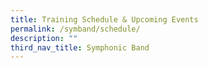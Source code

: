 ```yaml
---
title: Training Schedule & Upcoming Events
permalink: /symband/schedule/
description: ""
third_nav_title: Symphonic Band
---
```

